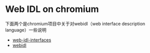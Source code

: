 # Web IDL on chromium


下面两个是chromium项目中关于对webidl（web interface description language）一些说明
- [web-idl-interfaces](https://www.chromium.org/developers/web-idl-interfaces)
- [webidl](https://www.chromium.org/blink/webidl)
